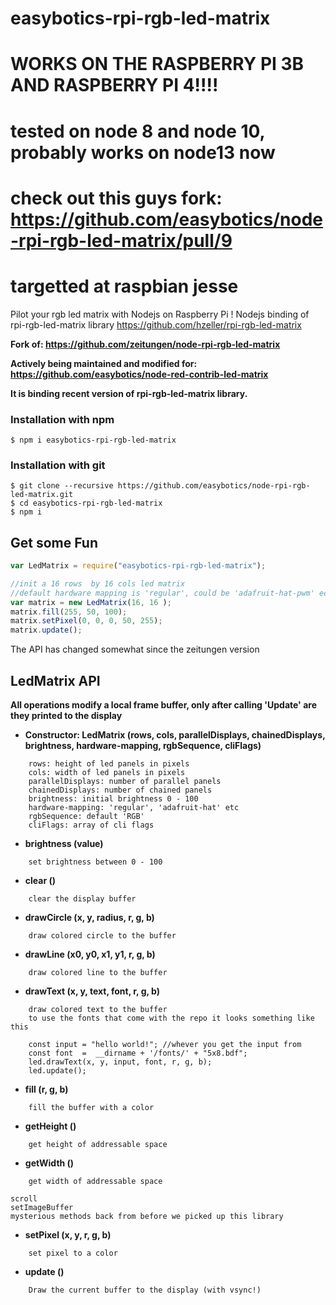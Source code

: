 # easybotics-rpi-rgb-led-matrix

# WORKS ON THE RASPBERRY PI 3B AND RASPBERRY PI 4!!!!
# tested on node 8 and node 10, probably works on node13 now 
# check out this guys fork: https://github.com/easybotics/node-rpi-rgb-led-matrix/pull/9 
# targetted at raspbian jesse 
Pilot your rgb led matrix with Nodejs on Raspberry Pi ! Nodejs binding of rpi-rgb-led-matrix library https://github.com/hzeller/rpi-rgb-led-matrix


**Fork of: https://github.com/zeitungen/node-rpi-rgb-led-matrix**

**Actively being maintained and modified for: https://github.com/easybotics/node-red-contrib-led-matrix**

**It is binding recent version of rpi-rgb-led-matrix library.**


### Installation with npm
```
$ npm i easybotics-rpi-rgb-led-matrix
```

### Installation with git

```
$ git clone --recursive https://github.com/easybotics/node-rpi-rgb-led-matrix.git
$ cd easybotics-rpi-rgb-led-matrix
$ npm i
```

## Get some Fun

```js
var LedMatrix = require("easybotics-rpi-rgb-led-matrix");

//init a 16 rows  by 16 cols led matrix 
//default hardware mapping is 'regular', could be 'adafruit-hat-pwm' ect 
var matrix = new LedMatrix(16, 16 );
matrix.fill(255, 50, 100);
matrix.setPixel(0, 0, 0, 50, 255);
matrix.update();
```

The API has changed somewhat since the zeitungen version
## LedMatrix API

**All operations modify a local frame buffer, only after calling 'Update' are they printed to the display**
* **Constructor: LedMatrix (rows, cols, parallelDisplays, chainedDisplays, brightness, hardware-mapping, rgbSequence, cliFlags)**
```
	rows: height of led panels in pixels
	cols: width of led panels in pixels
	parallelDisplays: number of parallel panels
	chainedDisplays: number of chained panels
	brightness: initial brightness 0 - 100
	hardware-mapping: 'regular', 'adafruit-hat' etc
	rgbSequence: default 'RGB'
	cliFlags: array of cli flags
```
* **brightness (value)**
```
	set brightness between 0 - 100
```
* **clear ()**
```
	clear the display buffer
```
* **drawCircle (x, y, radius, r, g, b)**
```
	draw colored circle to the buffer
```
* **drawLine (x0, y0, x1, y1, r, g, b)** 
```
	draw colored line to the buffer
```
* **drawText (x, y, text, font, r, g, b)**
``` 
	draw colored text to the buffer
	to use the fonts that come with the repo it looks something like this

	const input = "hello world!"; //whever you get the input from
	const font  =  __dirname + '/fonts/' + "5x8.bdf";
	led.drawText(x, y, input, font, r, g, b);
	led.update();
```
* **fill (r, g, b)**
```
	fill the buffer with a color
```
* **getHeight ()**
```
	get height of addressable space
```
* **getWidth ()**
```
	get width of addressable space
```
```
scroll
setImageBuffer
mysterious methods back from before we picked up this library 
```
* **setPixel (x, y, r, g, b)**
```
	set pixel to a color
```
* **update ()**
```
	Draw the current buffer to the display (with vsync!)
```


